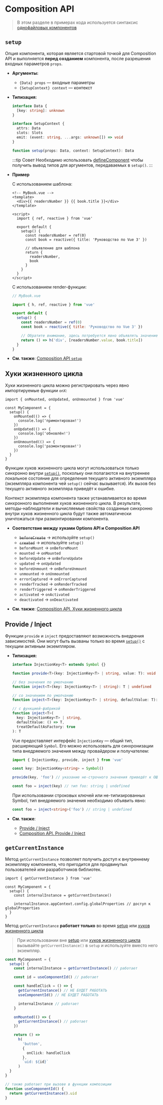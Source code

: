 # Composition API

> В этом разделе в примерах кода используется синтаксис [однофайловых компонентов](../guide/single-file-component.md)

## `setup`

Опция компонента, которая является стартовой точкой для Composition API и выполняется **перед созданием** компонента, после разрешения входных параметров `props`.

- **Аргументы:**

  - `{Data} props` — входные параметры
  - `{SetupContext} context` — контекст

- **Типизация:**

  ```ts
  interface Data {
    [key: string]: unknown
  }

  interface SetupContext {
    attrs: Data
    slots: Slots
    emit: (event: string, ...args: unknown[]) => void
  }

  function setup(props: Data, context: SetupContext): Data
  ```

  :::tip Совет
  Необходимо использовать [defineComponent](global-api.md#definecomponent) чтобы получить вывод типов для аргументов, передаваемых в `setup()`.
  :::

- **Пример**

  С использованием шаблона:

  ```vue
  <!-- MyBook.vue -->
  <template>
    <div>{{ readersNumber }} {{ book.title }}</div>
  </template>

  <script>
    import { ref, reactive } from 'vue'

    export default {
      setup() {
        const readersNumber = ref(0)
        const book = reactive({ title: 'Руководство по Vue 3' })

        // объявление для шаблона
        return {
          readersNumber,
          book
        }
      }
    }
  </script>
  ```

  С использованием render-функции:

  ```js
  // MyBook.vue

  import { h, ref, reactive } from 'vue'

  export default {
    setup() {
      const readersNumber = ref(0)
      const book = reactive({ title: 'Руководство по Vue 3' })

      // Обратите внимание, здесь потребуется явно объявлять значение ref
      return () => h('div', [readersNumber.value, book.title])
    }
  }
  ```

- **См. также**: [Composition API `setup`](../guide/composition-api-setup.md)

## Хуки жизненного цикла

Хуки жизненного цикла можно регистрировать через явно импортируемые функции `onX`:

```js{1,5,8,11}
import { onMounted, onUpdated, onUnmounted } from 'vue'

const MyComponent = {
  setup() {
    onMounted(() => {
      console.log('примонтирован!')
    })
    onUpdated(() => {
      console.log('обновлён!')
    })
    onUnmounted(() => {
      console.log('размонтирован!')
    })
  }
}
```

Функции хуков жизненного цикла могут использоваться только синхронно внутри [`setup()`](#setup), поскольку они полагаются на внутреннее локальное состояние для определения текущего активного экземпляра (экземпляра компонента чей `setup()` сейчас вызывается). Их вызов без текущего активного экземпляра приведёт к ошибке.

Контекст экземпляра компонента также устанавливается во время синхронного выполнения хуков жизненного цикла. В результате, методы-наблюдатели и вычисляемые свойства созданные синхронно внутри хуков жизненного цикла будут также автоматически уничтожаться при размонтировании компонента.

- **Соответствие между хуками Options API и Composition API**

  - ~~`beforeCreate`~~ -> используйте `setup()`
  - ~~`created`~~ -> используйте `setup()`
  - `beforeMount` -> `onBeforeMount`
  - `mounted` -> `onMounted`
  - `beforeUpdate` -> `onBeforeUpdate`
  - `updated` -> `onUpdated`
  - `beforeUnmount` -> `onBeforeUnmount`
  - `unmounted` -> `onUnmounted`
  - `errorCaptured` -> `onErrorCaptured`
  - `renderTracked` -> `onRenderTracked`
  - `renderTriggered` -> `onRenderTriggered`
  - `activated` -> `onActivated`
  - `deactivated` -> `onDeactivated`

- **См. также**: [Composition API. Хуки жизненного цикла](../guide/composition-api-lifecycle-hooks.md)

## Provide / Inject

Функции `provide` и `inject` предоставляют возможность внедрения зависимостей. Они могут быть вызваны только во время [`setup()`](#setup) с текущим активным экземпляром.

- **Типизация:**

  ```ts
  interface InjectionKey<T> extends Symbol {}

  function provide<T>(key: InjectionKey<T> | string, value: T): void

  // без значения по умолчанию
  function inject<T>(key: InjectionKey<T> | string): T | undefined

  // со значением по умолчанию
  function inject<T>(key: InjectionKey<T> | string, defaultValue: T): T

  // с функцией-фабрикой
  function inject<T>(
    key: InjectionKey<T> | string,
    defaultValue: () => T,
    treatDefaultAsFactory: true
  ): T
  ```

  Vue предоставляет интерфейс `InjectionKey` — общий тип, расширяющий `Symbol`. Его можно использовать для синхронизации типа внедряемого значения между провайдером и получателем:

  ```ts
  import { InjectionKey, provide, inject } from 'vue'

  const key: InjectionKey<string> = Symbol()

  provide(key, 'foo') // указание не-строчного значения приведёт к ОШИБКЕ

  const foo = inject(key) // тип foo: string | undefined
  ```

  При использовании строковых ключей или не-типизированных Symbol, тип внедряемого значения необходимо объявить явно:

  ```ts
  const foo = inject<string>('foo') // string | undefined
  ```

- **См. также**:
  - [Provide / Inject](../guide/component-provide-inject.md)
  - [Composition API. Provide / Inject](../guide/composition-api-provide-inject.md)

## `getCurrentInstance`

Метод `getCurrentInstance` позволяет получить доступ к внутреннему экземпляру компонента, что пригодится для продвинутых пользователей или разработчиков библиотек.

```ts{1,5,7}
import { getCurrentInstance } from 'vue'

const MyComponent = {
  setup() {
    const internalInstance = getCurrentInstance()

    internalInstance.appContext.config.globalProperties // доступ к globalProperties
  }
}
```

Метод `getCurrentInstance` **работает только** во время [setup](#setup) или [хуков жизненного цикла](#хуки-жизненного-цикла)

> При использовании вне [setup](#setup) или [хуков жизненного цикла](#хуки-жизненного-цикла) вызывайте `getCurrentInstance()` в `setup` и используйте вместо него экземпляр.

```ts
const MyComponent = {
  setup() {
    const internalInstance = getCurrentInstance() // работает

    const id = useComponentId() // работает

    const handleClick = () => {
      getCurrentInstance() // НЕ БУДЕТ РАБОТАТЬ
      useComponentId() // НЕ БУДЕТ РАБОТАТЬ

      internalInstance // работает
    }

    onMounted(() => {
      getCurrentInstance() // работает
    })

    return () =>
      h(
        'button',
        {
          onClick: handleClick
        },
        `uid: ${id}`
      )
  }
}

// также работает при вызове в функции композиции
function useComponentId() {
  return getCurrentInstance().uid
}
```
